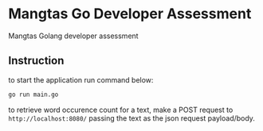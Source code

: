 # Mangtas Go Developer Assessment

Mangtas Golang developer assessment


## Instruction

to start the application run command below:

```bash
go run main.go
```


to retrieve word occurence count for a text, make a POST request to ``` http://localhost:8080/``` passing the text as the json request payload/body.
